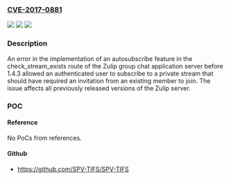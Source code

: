 ### [CVE-2017-0881](https://cve.mitre.org/cgi-bin/cvename.cgi?name=CVE-2017-0881)
![](https://img.shields.io/static/v1?label=Product&message=Zulip%20Server%20Versions%201.4.2%20and%20below&color=blue)
![](https://img.shields.io/static/v1?label=Version&message=Zulip%20Server%20Versions%201.4.2%20and%20below%20&color=brightgreen)
![](https://img.shields.io/static/v1?label=Vulnerability&message=Information%20Exposure%20(CWE-200)&color=brightgreen)

### Description

An error in the implementation of an autosubscribe feature in the check_stream_exists route of the Zulip group chat application server before 1.4.3 allowed an authenticated user to subscribe to a private stream that should have required an invitation from an existing member to join. The issue affects all previously released versions of the Zulip server.

### POC

#### Reference
No PoCs from references.

#### Github
- https://github.com/SPV-TIFS/SPV-TIFS

